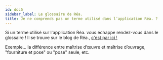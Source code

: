 ```yaml
---
id: doc5
sidebar_label: Le glossaire de Réa.
title: Je ne comprends pas un terme utilisé dans l’application Réa. ?
---
```


Si un terme utilisé sur l'application Réa. vous échappe rendez-vous dans le glossaire ! Il se trouve sur le blog de Réa., [c'est par ici !](http://blog.rea-app.fr/glossaire/)

Exemple... la différence entre maîtrise d’œuvre et maîtrise d’ouvrage, "fourniture et pose" ou "pose" seule, etc.